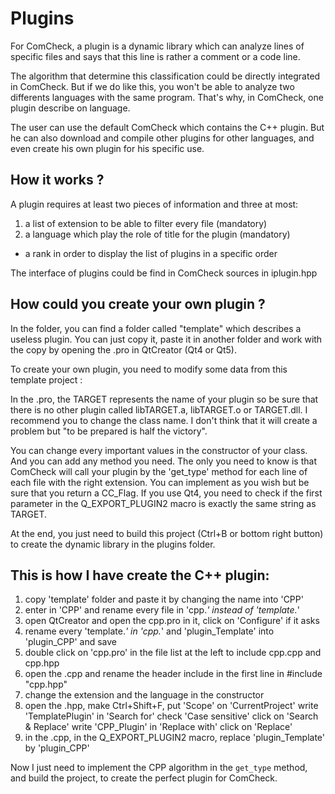 # Plugins

For ComCheck, a plugin is a dynamic library which can analyze lines of specific files and says that this line is rather a comment or a code line.

The algorithm that determine this classification could be directly integrated in ComCheck. But if we do like this, you won't be able to analyze two differents languages with the same program. That's why, in ComCheck, one plugin describe on language.

The user can use the default ComCheck which contains the C++ plugin. But he can also download and compile other plugins for other languages, and even create his own plugin for his specific use.

## How it works ?

A plugin requires at least two pieces of information and three at most:

1. a list of extension to be able to filter every file (mandatory)
2. a language which play the role of title for the plugin (mandatory)
* a rank in order to display the list of plugins in a specific order

The interface of plugins could be find in ComCheck sources in iplugin.hpp

## How could you create your own plugin ?

In the folder, you can find a folder called "template" which describes a useless plugin. You can just copy it, paste it in another folder and work with the copy by opening the .pro in QtCreator (Qt4 or Qt5).

To create your own plugin, you need to modify some data from this template project :

In the .pro, the TARGET represents the name of your plugin so be sure that there is no other plugin called libTARGET.a, libTARGET.o or TARGET.dll. I recommend you to change the class name. I don't think that it will create a problem but "to be prepared is half the victory".

You can change every important values in the constructor of your class. And you can add any method you need. The only you need to know is that ComCheck will call your plugin by the 'get_type' method for each line of each file with the right extension. You can implement as you wish but be sure that you return a CC_Flag. If you use Qt4, you need to check if the first parameter in the Q_EXPORT_PLUGIN2 macro is exactly the same string as TARGET.

At the end, you just need to build this project (Ctrl+B or bottom right button) to create the dynamic library in the plugins folder.

## This is how I have create the C++ plugin:

1. copy 'template' folder and paste it by changing the name into 'CPP'
2. enter in 'CPP' and rename every file in 'cpp.*' instead of 'template.*'
3. open QtCreator and open the cpp.pro in it, click on 'Configure' if it asks
4. rename every 'template.*' in 'cpp.*' and 'plugin_Template' into 'plugin_CPP' and save
5. double click on 'cpp.pro' in the file list at the left to include cpp.cpp and cpp.hpp
6. open the .cpp and rename the header include in the first line in #include "cpp.hpp"
7. change the extension and the language in the constructor
8. open the .hpp, make Ctrl+Shift+F, put 'Scope' on 'CurrentProject'
                                     write 'TemplatePlugin' in 'Search for'
                                     check 'Case sensitive'
                                     click on 'Search & Replace'
                                     write 'CPP_Plugin' in 'Replace with'
                                     click on 'Replace'
9. in the .cpp, in the Q_EXPORT_PLUGIN2 macro, replace 'plugin_Template' by 'plugin_CPP'

Now I just need to implement the CPP algorithm in the `get_type` method, and build the project, to create the perfect plugin for ComCheck.

